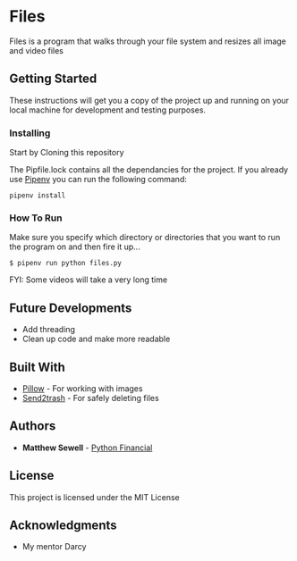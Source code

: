 # Files

Files is a program that walks through your file system and resizes all image and video files

## Getting Started

These instructions will get you a copy of the project up and running on your local machine for development and testing purposes.

### Installing

Start by Cloning this repository

The Pipfile.lock contains all the dependancies for the project. If you already use [Pipenv](https://docs.pipenv.org/) you can run the following command:

```
pipenv install
```

### How To Run

Make sure you specify which directory or directories that you want to run the program on and then fire it up...

```
$ pipenv run python files.py
```

FYI: Some videos will take a very long time

## Future Developments
* Add threading
* Clean up code and make more readable

## Built With

* [Pillow](http://www.dropwizard.io/1.0.2/docs/) - For working with images
* [Send2trash](https://maven.apache.org/) - For safely deleting files

## Authors

* **Matthew Sewell** - [Python Financial](https://pythonfinancial.com)

## License

This project is licensed under the MIT License

## Acknowledgments

* My mentor Darcy
